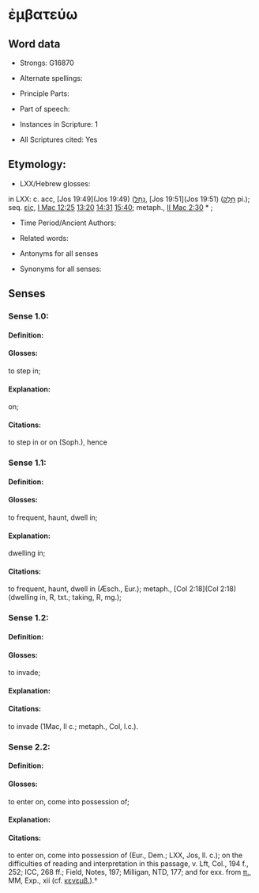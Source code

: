 # ἐμβατεύω 

<!-- Status: S2=NeedsEdits -->
<!-- Lexica used for edits:   -->

## Word data

* Strongs: G16870

* Alternate spellings:



* Principle Parts: 


* Part of speech: 


* Instances in Scripture: 1

* All Scriptures cited: Yes

## Etymology: 


* LXX/Hebrew glosses: 

in LXX: c. acc, [Jos 19:49](Jos 19:49) ([נָחַל](//en-uhl/H5157), [Jos 19:51](Jos 19:51) ([חָלַק](//en-uhl/H2505) pi.); seq. [εἰς](), [I Mac 12:25](1Macc.12.25) [13:20](1Macc.13.20) [14:31](1Macc.14.31) [15:40](1Macc.15.40); metaph., [II Mac 2:30](2Macc.2.30) * ; 

* Time Period/Ancient Authors: 


* Related words: 

* Antonyms for all senses

* Synonyms for all senses: 


## Senses 


### Sense  1.0: 

#### Definition: 

#### Glosses: 

to step in; 

#### Explanation: 

on; 

#### Citations: 

to step in or on (Soph.), hence 

### Sense  1.1: 

#### Definition: 

#### Glosses: 

to frequent, haunt, dwell in; 

#### Explanation: 

dwelling in; 

#### Citations: 

to frequent, haunt, dwell in (Æsch., Eur.); metaph., [Col 2:18](Col 2:18) (dwelling in, R, txt.; taking, R, mg.); 

### Sense  1.2: 

#### Definition: 

#### Glosses: 

to invade; 

#### Explanation: 


#### Citations: 

to invade (1Mac, ll c.; metaph., Col, l.c.). 

### Sense  2.2: 

#### Definition: 

#### Glosses: 

to enter on, come into possession of; 

#### Explanation: 


#### Citations: 

to enter on, come into possession of (Eur., Dem.; LXX, Jos, ll. c.); on the difficulties of reading and interpretation in this passage, v. Lft, Col., 194 f., 252; ICC, 268 ff.; Field, Notes, 197; Milligan, NTD, 177; and for exx. from [π.](), MM, Exp., xii (cf. [κενεμβ.]()).†
